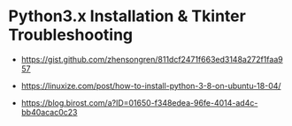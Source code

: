 # Python3.x Installation & Tkinter Troubleshooting

- https://gist.github.com/zhensongren/811dcf2471f663ed3148a272f1faa957

- https://linuxize.com/post/how-to-install-python-3-8-on-ubuntu-18-04/

- https://blog.birost.com/a?ID=01650-f348edea-96fe-4014-ad4c-bb40acac0c23
